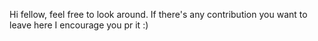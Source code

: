 Hi fellow, feel free to look around. If there's any contribution you want to leave here I encourage you pr it :)
